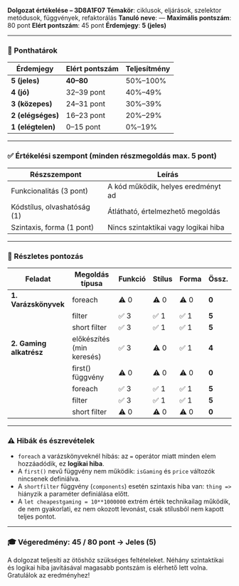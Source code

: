 **Dolgozat értékelése – 3D8A1F07**
**Témakör**: ciklusok, eljárások, szelektor metódusok, függvények, refaktorálás
**Tanuló neve**: —
**Maximális pontszám**: 80 pont
**Elért pontszám**: 45 pont
**Érdemjegy**: **5 (jeles)**

---

### 📌 Ponthatárok

| Érdemjegy         | Elért pontszám | Teljesítmény |
| ----------------- | -------------- | ------------ |
| **5 (jeles)**     | **40–80**      | 50%–100%     |
| **4 (jó)**        | 32–39 pont     | 40%–49%      |
| **3 (közepes)**   | 24–31 pont     | 30%–39%      |
| **2 (elégséges)** | 16–23 pont     | 20%–29%      |
| **1 (elégtelen)** | 0–15 pont      | 0%–19%       |

---

### ✅ Értékelési szempont (minden részmegoldás max. 5 pont)

| Részszempont                | Leírás                               |
| --------------------------- | ------------------------------------ |
| Funkcionalitás (3 pont)     | A kód működik, helyes eredményt ad   |
| Kódstílus, olvashatóság (1) | Átlátható, értelmezhető megoldás     |
| Szintaxis, forma (1 pont)   | Nincs szintaktikai vagy logikai hiba |

---

### 📄 Részletes pontozás

| Feladat                 | Megoldás típusa           | Funkció | Stílus | Forma | Össz. |
| ----------------------- | ------------------------- | ------- | ------ | ----- | ----- |
| **1. Varázskönyvek**    | foreach                   | ⚠️ 0    | ⚠️ 0   | ⚠️ 0  | **0** |
|                         | filter                    | ✅ 3     | ✅ 1    | ✅ 1   | **5** |
|                         | short filter              | ✅ 3     | ✅ 1    | ✅ 1   | **5** |
| **2. Gaming alkatrész** | előkészítés (min keresés) | ✅ 3     | ⚠️ 0   | ✅ 1   | **4** |
|                         | first() függvény          | ⚠️ 0    | ⚠️ 0   | ⚠️ 0  | **0** |
|                         | foreach                   | ✅ 3     | ✅ 1    | ✅ 1   | **5** |
|                         | filter                    | ✅ 3     | ✅ 1    | ✅ 1   | **5** |
|                         | short filter              | ⚠️ 0    | ⚠️ 0   | ⚠️ 0  | **0** |

---

### ⚠️ Hibák és észrevételek

* `foreach` a varázskönyveknél hibás: az `=` operátor miatt minden elem hozzáadódik, ez **logikai hiba**.
* A `first()` nevű függvény nem működik: `isGaming` és `price` változók nincsenek definiálva.
* A `shortfilter` függvény (`components`) esetén szintaxis hiba van: `thing =>` hiányzik a paraméter definiálása előtt.
* A `let cheapestgaming = 10**1000000` extrém érték technikailag működik, de nem gyakorlati, ez nem okozott levonást, csak stílusból nem kapott teljes pontot.

---

### 🎓 **Végeredmény: 45 / 80 pont → Jeles (5)**

A dolgozat teljesíti az ötöshöz szükséges feltételeket. Néhány szintaktikai és logikai hiba javításával magasabb pontszám is elérhető lett volna. Gratulálok az eredményhez!

